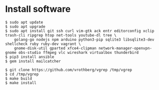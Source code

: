 # Install software

	$ sudo apt update
	$ sudo apt upgrade
	$ sudo apt install git ssh curl vim-gtk ack entr editorconfig xclip trash-cli ripgrep htop net-tools youtube-dl tree \
		golang-go nodejs npm arduino python3-pip sqlite3 libsqlite3-dev shellcheck ruby ruby-dev vagrant \
		gnome-disk-util gparted xfce4-clipman network-manager-openvpn-gnome obs-studio ffmpeg vlc wireshark virtualbox thunderbird
	$ pip3 install ansible
	$ gem install mailcatcher

	$ git clone https://github.com/vrothberg/vgrep /tmp/vgrep
    $ cd /tmp/vgrep
    $ make build
    $ make install
